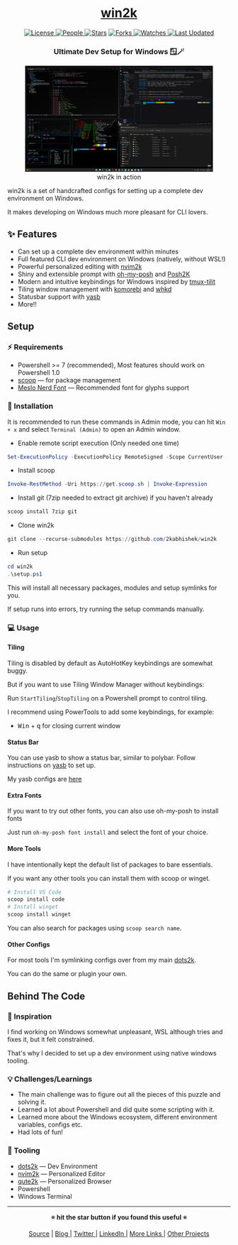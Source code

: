 <div align = "center">

<h1><a href="https://github.com/2kabhishek/win2k">win2k</a></h1>

<a href="https://github.com/2KAbhishek/win2k/blob/main/LICENSE">
<img alt="License" src="https://img.shields.io/github/license/2kabhishek/win2k?style=flat&color=eee&label="> </a>

<a href="https://github.com/2KAbhishek/win2k/graphs/contributors">
<img alt="People" src="https://img.shields.io/github/contributors/2kabhishek/win2k?style=flat&color=ffaaf2&label=People"> </a>

<a href="https://github.com/2KAbhishek/win2k/stargazers">
<img alt="Stars" src="https://img.shields.io/github/stars/2kabhishek/win2k?style=flat&color=98c379&label=Stars"></a>

<a href="https://github.com/2KAbhishek/win2k/network/members">
<img alt="Forks" src="https://img.shields.io/github/forks/2kabhishek/win2k?style=flat&color=66a8e0&label=Forks"> </a>

<a href="https://github.com/2KAbhishek/win2k/watchers">
<img alt="Watches" src="https://img.shields.io/github/watchers/2kabhishek/win2k?style=flat&color=f5d08b&label=Watches"> </a>

<a href="https://github.com/2KAbhishek/win2k/pulse">
<img alt="Last Updated" src="https://img.shields.io/github/last-commit/2kabhishek/win2k?style=flat&color=e06c75&label="> </a>

<h3>Ultimate Dev Setup for Windows 🪟🪄</h3>

<figure>
  <img src="images/screenshot.png" alt="win2k in action">
  <br/>
  <figcaption>win2k in action</figcaption>
</figure>

</div>

win2k is a set of handcrafted configs for setting up a complete dev environment on Windows.

It makes developing on Windows much more pleasant for CLI lovers.

## ✨ Features

- Can set up a complete dev environment within minutes
- Full featured CLI dev environment on Windows (natively, without WSL!)
- Powerful personalized editing with [nvim2k](https://github.com/2kabhishek/nvim2k)
- Shiny and extensible prompt with [oh-my-posh](https://ohmyposh.dev/) and [Posh2K](https://github.com/2kabhishek/Posh2K)
- Modern and intuitive keybindings for Windows inspired by [tmux-tilit](https://github.com/2kabhishek/tmux-tilit)
- Tiling window management with [komorebi](https://github.com/LGUG2Z/komorebi) and [whkd](https://github.com/LGUG2Z/whkd)
- Statusbar support with [yasb](https://github.com/denBot/yasb)
- More!!

## Setup

### ⚡ Requirements

- Powershell >= 7 (recommended), Most features should work on Powershell 1.0
- [scoop](https://scoop.sh/) — for package management
- [Meslo Nerd Font](https://github.com/ryanoasis/nerd-fonts/blob/master/patched-fonts/Meslo/S-DZ/Regular/complete/Meslo%20LG%20S%20DZ%20Regular%20Nerd%20Font%20Complete.ttf) — Recommended font for glyphs support

### 🚀 Installation

It is recommended to run these commands in Admin mode, you can hit `Win + x` and select `Terminal (Admin)` to open an Admin window.

- Enable remote script execution (Only needed one time)
```powershell
Set-ExecutionPolicy -ExecutionPolicy RemoteSigned -Scope CurrentUser
```
- Install scoop
```powershell
Invoke-RestMethod -Uri https://get.scoop.sh | Invoke-Expression
```
- Install git (7zip needed to extract git archive) if you haven't already
```powershell
scoop install 7zip git
```
- Clone win2k
```powershell
git clone --recurse-submodules https://github.com/2kabhishek/win2k
```
- Run setup
```powershell
cd win2k
.\setup.ps1
```

This will install all necessary packages, modules and setup symlinks for you.

If setup runs into errors, try running the setup commands manually.

### 💻 Usage

#### Tiling

Tiling is disabled by default as AutoHotKey keybindings are somewhat buggy.

But if you want to use Tiling Window Manager without keybindings:

Run `StartTiling`/`StopTiling` on a Powershell prompt to control tiling.

I recommend using PowerTools to add some keybindings, for example:

- <kbd>Win</kbd> + <kbd>q</kbd> for closing current window

#### Status Bar

You can use yasb to show a status bar, similar to polybar.
Follow instructions on [yasb](https://github.com/denBot/yasb) to set up.

My yasb configs are [here](https://github.com/2KAbhishek/win2k/tree/main/config/yasb)

#### Extra Fonts

If you want to try out other fonts, you can also use oh-my-posh to install fonts

Just run `oh-my-posh font install` and select the font of your choice.

#### More Tools

I have intentionally kept the default list of packages to bare essentials.

If you want any other tools you can install them with scoop or winget.

```powershell
# Install VS Code
scoop install code
# Install winget
scoop install winget
```

You can also search for packages using `scoop search name`.

#### Other Configs

For most tools I'm symlinking configs over from my main [dots2k](https://github.com/2kabhishek/dots2k).

You can do the same or plugin your own.

## Behind The Code

### 🌈 Inspiration

I find working on Windows somewhat unpleasant, WSL although tries and fixes it, but it felt constrained.

That's why I decided to set up a dev environment using native windows tooling.

### 💡 Challenges/Learnings

- The main challenge was to figure out all the pieces of this puzzle and solving it.
- Learned a lot about Powershell and did quite some scripting with it.
- Learned more about the Windows ecosystem, different environment variables, configs etc.
- Had lots of fun!

### 🧰 Tooling

- [dots2k](https://github.com/2kabhishek/dots2k) — Dev Environment
- [nvim2k](https://github.com/2kabhishek/nvim2k) — Personalized Editor
- [qute2k](https://github.com/2kabhishek/qute2k) — Personalized Browser
- Powershell
- Windows Terminal

<hr>

<div align="center">

<strong>⭐ hit the star button if you found this useful ⭐</strong><br>

<a href="https://github.com/2KAbhishek/win2k">Source</a>
| <a href="https://2kabhishek.github.io/blog" target="_blank">Blog </a>
| <a href="https://twitter.com/2kabhishek" target="_blank">Twitter </a>
| <a href="https://linkedin.com/in/2kabhishek" target="_blank">LinkedIn </a>
| <a href="https://2kabhishek.github.io/links" target="_blank">More Links </a>
| <a href="https://2kabhishek.github.io/projects" target="_blank">Other Projects </a>

</div>
